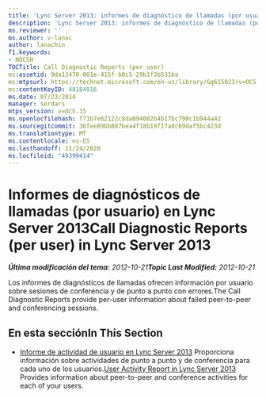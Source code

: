 ```yaml
---
title: 'Lync Server 2013: informes de diagnóstico de llamadas (por usuario)'
description: 'Lync Server 2013: informes de diagnóstico de llamadas (por usuario).'
ms.reviewer: ''
ms.author: v-lanac
author: lanachin
f1.keywords:
- NOCSH
TOCTitle: Call Diagnostic Reports (per user)
ms:assetid: 9da13470-001e-415f-b8c5-29b1f3b531ba
ms:mtpsurl: https://technet.microsoft.com/en-us/library/Gg615023(v=OCS.15)
ms:contentKeyID: 48184916
ms.date: 07/23/2014
manager: serdars
mtps_version: v=OCS.15
ms.openlocfilehash: f71b7e62122c8da094002b4b17bc790c1b944a42
ms.sourcegitcommit: 36fee89bb887bea4f18b19f17a8c69daf5bc423d
ms.translationtype: MT
ms.contentlocale: es-ES
ms.lasthandoff: 11/24/2020
ms.locfileid: "49399414"
---
```

# <a name="call-diagnostic-reports-per-user-in-lync-server-2013"></a><span data-ttu-id="ffbe8-103">Informes de diagnósticos de llamadas (por usuario) en Lync Server 2013</span><span class="sxs-lookup"><span data-stu-id="ffbe8-103">Call Diagnostic Reports (per user) in Lync Server 2013</span></span>

<div data-xmlns="http://www.w3.org/1999/xhtml">

<div class="topic" data-xmlns="http://www.w3.org/1999/xhtml" data-msxsl="urn:schemas-microsoft-com:xslt" data-cs="https://msdn.microsoft.com/">

<div data-asp="https://msdn2.microsoft.com/asp">



</div>

<div id="mainSection">

<div id="mainBody"><span data-ttu-id="ffbe8-104">

<span> </span></span><span class="sxs-lookup"><span data-stu-id="ffbe8-104">

<span> </span></span></span>

<span data-ttu-id="ffbe8-105">_**Última modificación del tema:** 2012-10-21_</span><span class="sxs-lookup"><span data-stu-id="ffbe8-105">_**Topic Last Modified:** 2012-10-21_</span></span>

<span data-ttu-id="ffbe8-106">Los informes de diagnósticos de llamadas ofrecen información por usuario sobre sesiones de conferencia y de punto a punto con errores.</span><span class="sxs-lookup"><span data-stu-id="ffbe8-106">The Call Diagnostic Reports provide per-user information about failed peer-to-peer and conferencing sessions.</span></span>

<div>

## <a name="in-this-section"></a><span data-ttu-id="ffbe8-107">En esta sección</span><span class="sxs-lookup"><span data-stu-id="ffbe8-107">In This Section</span></span>

  - <span data-ttu-id="ffbe8-108">[Informe de actividad de usuario en Lync Server 2013](lync-server-2013-user-activity-report.md)   Proporciona información sobre actividades de punto a punto y de conferencia para cada uno de los usuarios.</span><span class="sxs-lookup"><span data-stu-id="ffbe8-108">[User Activity Report in Lync Server 2013](lync-server-2013-user-activity-report.md)   Provides information about peer-to-peer and conference activities for each of your users.</span></span>

<span data-ttu-id="ffbe8-109"></div>

</div>

<span> </span>

</div>

</div>

</span><span class="sxs-lookup"><span data-stu-id="ffbe8-109"></div>

</div>

<span> </span>

</div>

</div>

</span></span></div>

